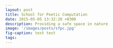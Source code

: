 ```yaml
---
layout: post
title: School for Poetic Computation
date: 2015-05-05 13:32:20 +0300
description: Providing a safe space in nature
image: '/images/posts/sfpc.jpg'
fig-caption: test test
tags: 
---
```



